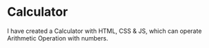 # Calculator
I have created a Calculator with HTML, CSS &amp; JS, which can operate Arithmetic Operation with numbers.
